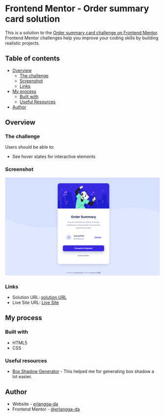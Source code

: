 # Frontend Mentor - Order summary card solution

This is a solution to the [Order summary card challenge on Frontend Mentor](https://www.frontendmentor.io/challenges/order-summary-component-QlPmajDUj). Frontend Mentor challenges help you improve your coding skills by building realistic projects. 

## Table of contents

- [Overview](#overview)
  - [The challenge](#the-challenge)
  - [Screenshot](#screenshot)
  - [Links](#links)
- [My process](#my-process)
  - [Built with](#built-with)
  - [Useful Resources](#useful-resources)
- [Author](#author)

## Overview

### The challenge

Users should be able to:

- See hover states for interactive elements

### Screenshot

![](./design/screenshot.png)

### Links

- Solution URL: [solution URL](https://www.frontendmentor.io/solutions/stats-preview-card-component-main-cvlX2twnW)
- Live Site URL: [Live Site](https://erlangga-da.github.io/Order-summary-component-challenge-hub/)

## My process

### Built with

- HTML5
- CSS

### Useful resources

- [Box Shadow Generator](https://cssgenerator.org/box-shadow-css-generator.html) - This helped me for generating box shadow a lot easier.

## Author

- Website - [erlangga-da](https://erlangga-da.github.io/cv-erlangga/)
- Frontend Mentor - [@erlangga-da](https://www.frontendmentor.io/profile/erlangga-da)
